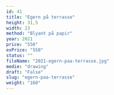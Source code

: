```yaml
---
id: 41
title: "Egern på terrasse"
height: 31,5
width: 23
method: "Blyant på papir"
year: 2021
price: "550"
exPrice: "550"
status: ""
fileName: "2021-egern-paa-terrasse.jpg"
medie: "drawing"
draft: "False"
slug: "egern-paa-terrasse"
weight: "160"
---
```

